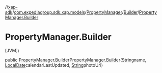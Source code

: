 //[xap-sdk](../../../../index.md)/[com.expediagroup.sdk.xap.models](../../index.md)/[PropertyManager](../index.md)/[Builder](index.md)/[PropertyManager.Builder](-property-manager.-builder.md)

# PropertyManager.Builder

[JVM]\

public [PropertyManager.Builder](index.md)[PropertyManager.Builder](-property-manager.-builder.md)([String](https://docs.oracle.com/javase/8/docs/api/java/lang/String.html)name, [LocalDate](https://docs.oracle.com/javase/8/docs/api/java/time/LocalDate.html)calendarLastUpdated, [String](https://docs.oracle.com/javase/8/docs/api/java/lang/String.html)photoUrl)
